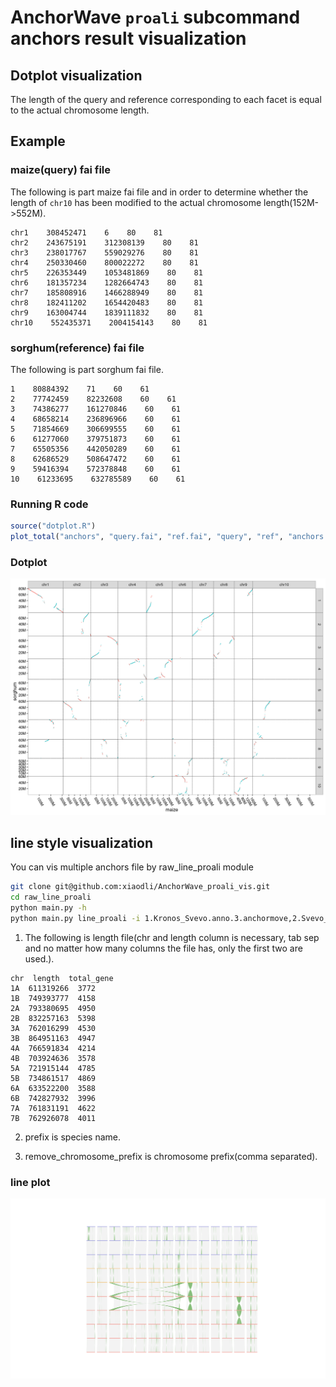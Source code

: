 # AnchorWave `proali` subcommand anchors result visualization

## Dotplot visualization

The length of the query and reference corresponding to each facet is equal to the actual chromosome length.

## Example

### maize(query) fai file

The following is part maize fai file and in order to determine whether the length of `chr10` has been modified to the actual chromosome length(152M->552M).

```text
chr1    308452471    6    80    81
chr2    243675191    312308139    80    81
chr3    238017767    559029276    80    81
chr4    250330460    800022272    80    81
chr5    226353449    1053481869    80    81
chr6    181357234    1282664743    80    81
chr7    185808916    1466288949    80    81
chr8    182411202    1654420483    80    81
chr9    163004744    1839111832    80    81
chr10    552435371    2004154143    80    81
```

### sorghum(reference) fai file

The following is part sorghum fai file.

```text
1    80884392    71    60    61
2    77742459    82232608    60    61
3    74386277    161270846    60    61
4    68658214    236896966    60    61
5    71854669    306699555    60    61
6    61277060    379751873    60    61
7    65505356    442050289    60    61
8    62686529    508647472    60    61
9    59416394    572378848    60    61
10    61233695    632785589    60    61
```

### Running R code

```R
source("dotplot.R")
plot_total("anchors", "query.fai", "ref.fai", "query", "ref", "anchors.png")
```

### Dotplot

<p align="center">
<img src="./anchors.png" alt= anchors.png width="800px" background-color="#ffffff" />
</p>

## line style visualization

You can vis multiple anchors file by raw_line_proali module

```bash
git clone git@github.com:xiaodli/AnchorWave_proali_vis.git
cd raw_line_proali
python main.py -h
python main.py line_proali -i 1.Kronos_Svevo.anno.3.anchormove,2.Svevo_XM001097.anno.3.anchormove,3.XM001097_NU00021.anno.3.anchormove,4.NU00021_IG77365.anno.3.anchormove,5.IG77365_IG99236.anno.3.anchormove,6.IG99236_PI294478.anno.3.anchormove,7.PI294478_NU01905.anno.3.anchormove,8.NU01905_NU01954.anno.3.anchormove,9.NU01954_Zavitan.anno.3.anchormove -o ten.line.png -l Kronos.length.txt,Svevo.length.txt,XM001097.length.txt,NU00021.length.txt,IG77365.length.txt,IG99236.length.txt,PI294478.length.txt,NU01905.length.txt,NU01954.length.txt,Zavitan.length.txt -n Kronos,Svevo,XM001097,NU00021,IG77365,IG99236,PI294478,NU01905,NU01954,Zavitan -rm "0" -cf 7 -sf 7 -it -sc "red,blue" -cs "four_colors" -al -gs "compact"
```

1. The following is length file(chr and length column is necessary, tab sep and no matter how many columns the file has, only the first two are used.).

```text
chr  length  total_gene
1A  611319266  3772
1B  749393777  4158
2A  793380695  4950
2B  832257163  5398
3A  762016299  4530
3B  864951163  4947
4A  766591834  4214
4B  703924636  3578
5A  721915144  4785
5B  734861517  4869
6A  633522200  3588
6B  742827932  3996
7A  761831191  4622
7B  762926078  4011
```

2. prefix is species name.

3. remove_chromosome_prefix is chromosome prefix(comma separated).

### line plot

<p align="center">
<img src="./ten.line.png" alt= ./ten.line.png width="800px" background-color="#ffffff" />
</p>
